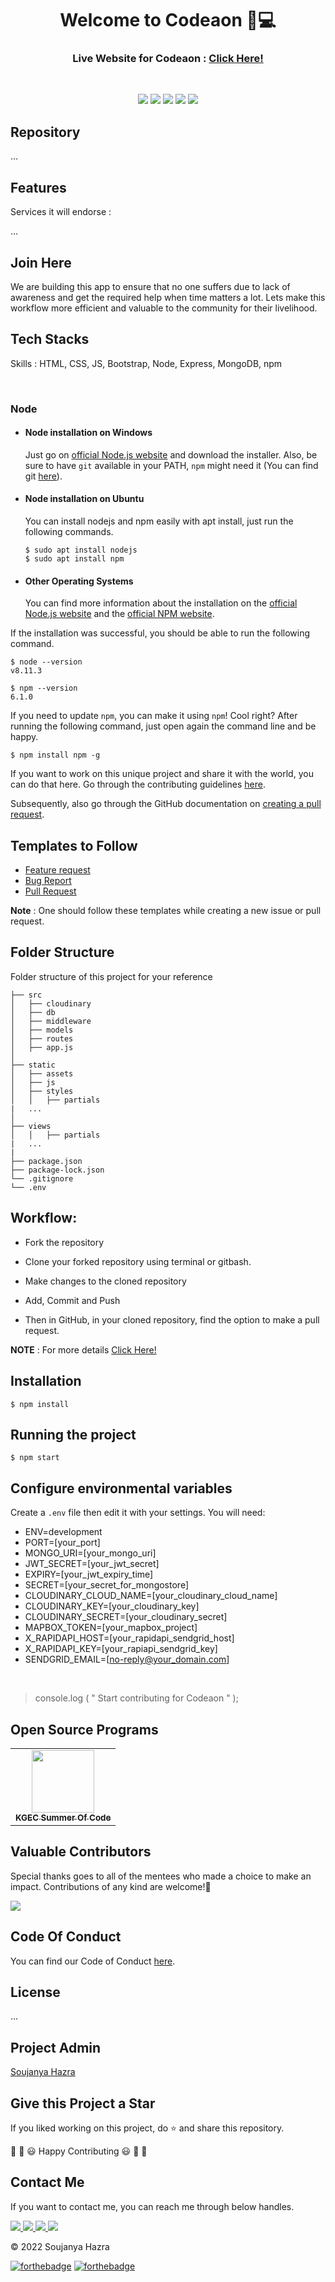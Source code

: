 
<div align="center">
  <h1>Welcome to Codeaon 👋💻</h1>
  <h3>Live Website for Codeaon : <a href="#">Click Here!</a></h3>
</div>

<br>

<p align="center">
<a href="https://github.com/soujo"><img src="https://img.shields.io/badge/PRs-welcome-brightgreen.svg?style=flat&logo=github"></a> 
<a href="https://github.com/soujo"><img src="https://img.shields.io/badge/Open%20Source-%F0%9F%A4%8D-Green"></a> 
<a href="https://github.com/soujo"><img src="https://img.shields.io/static/v1.svg?label=Contributions&message=Welcome&color=0059b3&style=flat-square"></a>
<a href="https://github.com/soujo/codeaon/graphs/contributors"><img src="https://img.shields.io/github/contributors-anon/soujo/codeaon"></a>
<a href="https://github.com/soujo"><img src="https://img.shields.io/maintenance/yes/2022"></a>
</p> 


##  Repository
...

##  Features

Services it will endorse :

...

##  Join Here

 We are building this app to ensure that no one suffers due to lack of awareness and get the required help when time matters a lot. Lets make this workflow more efficient and valuable to the community for their livelihood. 


##  Tech Stacks

Skills : HTML, CSS, JS, Bootstrap, Node, Express, MongoDB, npm 

<br>

### Node

-   #### Node installation on Windows

    Just go on [official Node.js website](https://nodejs.org/) and download the installer.
    Also, be sure to have `git` available in your PATH, `npm` might need it (You can find git [here](https://git-scm.com/)).

-   #### Node installation on Ubuntu

    You can install nodejs and npm easily with apt install, just run the following commands.

        $ sudo apt install nodejs
        $ sudo apt install npm

-   #### Other Operating Systems
    You can find more information about the installation on the [official Node.js website](https://nodejs.org/) and the [official NPM website](https://npmjs.org/).

If the installation was successful, you should be able to run the following command.

    $ node --version
    v8.11.3

    $ npm --version
    6.1.0

If you need to update `npm`, you can make it using `npm`! Cool right? After running the following command, just open again the command line and be happy.

    $ npm install npm -g



If you want to work on this unique project and share it with the world, you can do that here. 
Go through the contributing guidelines [here](https://github.com/soujo/codeaon/blob/main/CONTRIBUTING.md).

Subsequently, also go through the GitHub documentation on [creating a pull request](https://help.github.com/en/github/collaborating-with-issues-and-pull-requests/creating-a-pull-request).



##  Templates to Follow

- [Feature request](https://github.com/soujo/codeaon/blob/main/.github/issue_templates/feature_request.md)
- [Bug Report](https://github.com/soujo/codeaon/blob/main/.github/issue_templates/bug_report.md)
- [Pull Request](https://github.com/soujo/codeaon/blob/main/.github/PULL_REQUEST_TEMPLATE.md)

**Note** : One should follow these templates while creating a new issue or pull request.



## Folder Structure 

Folder structure of this project for your reference 

```
├── src
│   ├── cloudinary
│   ├── db
│   ├── middleware
│   ├── models
│   ├── routes
│   ├── app.js
│   
├── static
│   ├── assets
│   ├── js
│   ├── styles
│   │   ├── partials
|   ...
│   
├── views
│   │   ├── partials
|   ...
|
├── package.json
├── package-lock.json 
└── .gitignore
└── .env
```

##  Workflow:

- Fork the repository

- Clone your forked repository using terminal or gitbash.

- Make changes to the cloned repository

- Add, Commit and Push

- Then in GitHub, in your cloned repository, find the option to make a pull request. 

**NOTE** : For more details <a href="https://github.com/soujo/codeaon/blob/main/CONTRIBUTING.md">Click Here!</a>

## Installation

    $ npm install

## Running the project

    $ npm start


## Configure environmental variables

Create a `.env` file then edit it with your settings. You will need:

-   ENV=development
-   PORT=[your_port]
-   MONGO_URI=[your_mongo_uri]
-   JWT_SECRET=[your_jwt_secret]
-   EXPIRY=[your_jwt_expiry_time]
-   SECRET=[your_secret_for_mongostore]
-   CLOUDINARY_CLOUD_NAME=[your_cloudinary_cloud_name]
-   CLOUDINARY_KEY=[your_cloudinary_key]
-   CLOUDINARY_SECRET=[your_cloudinary_secret]
-   MAPBOX_TOKEN=[your_mapbox_project]
-   X_RAPIDAPI_HOST=[your_rapidapi_sendgrid_host]
-   X_RAPIDAPI_KEY=[your_rapiapi_sendgrid_key]
-   SENDGRID_EMAIL=[no-reply@your_domain.com]
  
<br>

> console.log ( " Start contributing for Codeaon " );


## Open Source Programs

<table>
<tr>
 <td align="center">
<a href="#"><img src="" width=100px height=100px /><br /><sub><b>KGEC Summer Of Code</b></sub></a>
 </td>
</tr>
</table>


##  Valuable Contributors
Special thanks goes to all of the mentees who made a choice to make an impact. Contributions of any kind are welcome!🚀 

<!-- ALL-CONTRIBUTORS-LIST:START - Do not remove or modify this section -->
<!-- prettier-ignore-start -->
<!-- markdownlint-disable -->

<a href="https://github.com/soujo/codeaon/graphs/contributors">
  <img src="https://contrib.rocks/image?repo=soujo/codeaon" />
</a>

<!-- markdownlint-enable -->
<!-- prettier-ignore-end -->
<!-- ALL-CONTRIBUTORS-LIST:END -->


##  Code Of Conduct

You can find our Code of Conduct [here](https://github.com/soujo/codeaon/blob/main/CODE_OF_CONDUCT.md).


##  License

...
<!-- This project follows the [General Public License 3.0](https://github.com/prathimacode-hub/MedFlare/blob/main/LICENSE). -->


##  Project Admin

<a href="https://github.com/soujo">Soujanya Hazra</a>
<br>

##  Give this Project a Star

If you liked working on this project, do ⭐ and share this repository.

🎉 🎊 😃 Happy Contributing 😃 🎊 🎉
<br>

##  Contact Me

If you want to contact me, you can reach me through below handles.

<a href="mailto:hazrasoujanya@gmail.com">
<img src="https://img.shields.io/badge/Gmail-D14836?style=for-the-badge&logo=gmail&logoColor=white">
</a>
<a href="https://www.linkedin.com/in/soujanyahazra/">
<img src="https://img.shields.io/badge/LinkedIn-0077B5?style=for-the-badge&logo=linkedin&logoColor=white">
</a>
<a href="https://www.instagram.com/soujanya_hazra/">
<img src="https://img.shields.io/badge/Instagram-E4405F?style=for-the-badge&logo=instagram&logoColor=white">
</a>
<a href="https://discordapp.com/users/791383804354887741">
<img src="https://img.shields.io/badge/Discord-5865F2?style=for-the-badge&logo=discord&logoColor=white">
</a>

<br>

© 2022 Soujanya Hazra


[![forthebadge](https://forthebadge.com/images/badges/built-with-love.svg)](https://forthebadge.com) [![forthebadge](https://forthebadge.com/images/badges/built-by-developers.svg)](https://forthebadge.com) 
